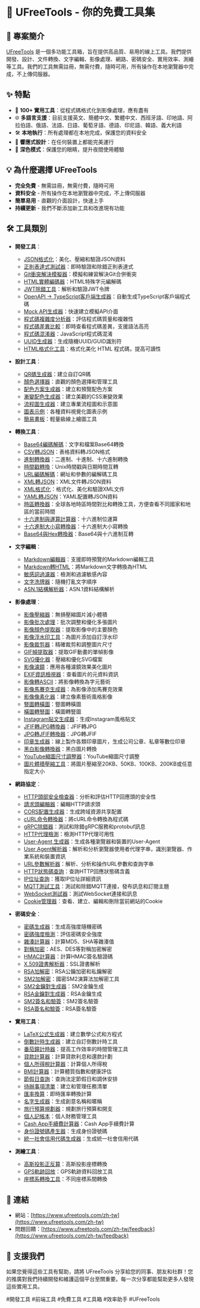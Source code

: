 # 🚀 UFreeTools - 你的免費工具集

## 📝 專案簡介

[UFreeTools](https://www.ufreetools.com/zh-tw) 是一個多功能工具箱，旨在提供高品質、易用的線上工具。我們提供開發、設計、文件轉換、文字編輯、影像處理、網路、密碼安全、實用效率、測繪等工具。我們的工具無需註冊，無需付費，隨時可用，所有操作在本地瀏覽器中完成，不上傳伺服器。

## ✨ 特點

- 🔧 **100+ 實用工具**：從程式碼格式化到影像處理，應有盡有
- 🌐 **多語言支援**：目前支援英文、簡體中文、繁體中文、西班牙語、印地語、阿拉伯語、俄語、法語、日語、葡萄牙語、德語、印尼語、韓語、義大利語
- 🛠️ **本地執行**：所有處理都在本地完成，保護您的資料安全
- 📱 **響應式設計**：在任何裝置上都能完美運行
- 🌙 **深色模式**：保護您的眼睛，提升夜間使用體驗

## 💡 為什麼選擇 UFreeTools

- **完全免費** - 無需註冊，無需付費，隨時可用
- **資料安全** - 所有操作在本地瀏覽器中完成，不上傳伺服器
- **簡單易用** - 直觀的介面設計，快速上手
- **持續更新** - 我們不斷添加新工具和改進現有功能

## 🛠️ 工具類別

- **開發工具**：
  - [JSON格式化](https://www.ufreetools.com/zh-tw/tool/json-formatter)：美化、壓縮和驗證JSON資料
  - [正則表達式測試器](https://www.ufreetools.com/zh-tw/tool/regex-tester)：即時驗證和除錯正則表達式
  - [Git衝突解決模擬器](https://www.ufreetools.com/zh-tw/tool/git-conflict-resolver)：模擬和練習解決Git合併衝突
  - [HTML實體編碼器](https://www.ufreetools.com/zh-tw/tool/html-entity-encoder)：HTML特殊字元編解碼
  - [JWT除錯工具](https://www.ufreetools.com/zh-tw/tool/jwt-debugger)：解析和驗證JWT令牌
  - [OpenAPI → TypeScript客戶端生成器](https://www.ufreetools.com/zh-tw/tool/openapi-generator)：自動生成TypeScript客戶端程式碼
  - [Mock API生成器](https://www.ufreetools.com/zh-tw/tool/mock-api-generator)：快速建立模擬API介面
  - [程式碼複雜度分析器](https://www.ufreetools.com/zh-tw/tool/code-complexity-analyzer)：評估程式碼質量和複雜性
  - [程式碼差異比較](https://www.ufreetools.com/zh-tw/tool/code-diff)：即時查看程式碼差異，支援語法高亮
  - [程式碼混淆器](https://www.ufreetools.com/zh-tw/tool/code-obfuscator)：JavaScript程式碼混淆
  - [UUID生成器](https://www.ufreetools.com/zh-tw/tool/uuid-generator)：生成隨機UUID/GUID識別符
  - [HTML格式化工具](https://www.ufreetools.com/zh-tw/tool/html-formatter)：格式化美化 HTML 程式碼，提高可讀性

- **設計工具**：
  - [QR碼生成器](https://www.ufreetools.com/zh-tw/tool/qr-code-generator)：建立自訂QR碼
  - [顏色選擇器](https://www.ufreetools.com/zh-tw/tool/color-picker)：直觀的顏色選擇和管理工具
  - [配色方案生成器](https://www.ufreetools.com/zh-tw/tool/color-scheme-generator)：建立和預覽配色方案
  - [漸變配色生成器](https://www.ufreetools.com/zh-tw/tool/gradient-generator)：建立美觀的CSS漸變效果
  - [流程圖生成器](https://www.ufreetools.com/zh-tw/tool/flowchart-generator)：建立專業流程圖和示意圖
  - [圖表示例](https://www.ufreetools.com/zh-tw/tool/diagram-examples)：各種資料視覺化圖表示例
  - [簡易畫板](https://www.ufreetools.com/zh-tw/tool/simple-drawing-board)：輕量級線上繪圖工具

- **轉換工具**：
  - [Base64編碼解碼](https://www.ufreetools.com/zh-tw/tool/base64-encoder-decoder)：文字和檔案Base64轉換
  - [CSV轉JSON](https://www.ufreetools.com/zh-tw/tool/csv-json-converter)：表格資料轉JSON格式
  - [進制轉換器](https://www.ufreetools.com/zh-tw/tool/number-converter)：二進制、十進制、十六進制轉換
  - [時間戳轉換](https://www.ufreetools.com/zh-tw/tool/timestamp-converter)：Unix時間戳與日期時間互轉
  - [URL編碼解碼](https://www.ufreetools.com/zh-tw/tool/url-encode-decode)：網址和參數的編解碼工具
  - [XML轉JSON](https://www.ufreetools.com/zh-tw/tool/xml-json-converter)：XML文件轉JSON資料
  - [XML格式化](https://www.ufreetools.com/zh-tw/tool/xml-formatter)：格式化、美化和驗證XML文件
  - [YAML轉JSON](https://www.ufreetools.com/zh-tw/tool/yaml-json-converter)：YAML配置轉JSON資料
  - [時區轉換器](https://www.ufreetools.com/zh-tw/tool/timezone-converter)：全球各地時區時間對比和轉換工具，方便查看不同國家和地區的當前時間
  - [十六進制與運算計算器](https://www.ufreetools.com/zh-tw/tool/hex-bitwise-calculator)：十六進制位運算
  - [十六進制大小寫轉換器](https://www.ufreetools.com/zh-tw/tool/hex-case-converter)：十六進制大小寫轉換
  - [Base64與Hex轉換器](https://www.ufreetools.com/zh-tw/tool/base64-hex-converter)：Base64與十六進制互轉

- **文字編輯**：
  - [Markdown編輯器](https://www.ufreetools.com/zh-tw/tool/markdown-editor)：支援即時預覽的Markdown編輯工具
  - [Markdown轉HTML](https://www.ufreetools.com/zh-tw/tool/markdown-to-html)：將Markdown文字轉換為HTML
  - [敏感詞過濾器](https://www.ufreetools.com/zh-tw/tool/sensitive-word-filter)：檢測和過濾敏感內容
  - [文字洗牌器](https://www.ufreetools.com/zh-tw/tool/text-shuffler)：隨機打亂文字順序
  - [ASN.1結構解析器](https://www.ufreetools.com/zh-tw/tool/asn1-structure-parser)：ASN.1資料結構解析

- **影像處理**：
  - [影像壓縮器](https://www.ufreetools.com/zh-tw/tool/image-compressor)：無損壓縮圖片減小體積
  - [影像批次處理](https://www.ufreetools.com/zh-tw/tool/image-batch-resizer)：批次調整和優化多張圖片
  - [影像顏色提取器](https://www.ufreetools.com/zh-tw/tool/image-color-extractor)：提取影像中的主要顏色
  - [影像浮水印工具](https://www.ufreetools.com/zh-tw/tool/image-watermark)：為圖片添加自訂浮水印
  - [影像裁剪器](https://www.ufreetools.com/zh-tw/tool/image-cropper)：精確裁剪和調整圖片尺寸
  - [GIF幀提取器](https://www.ufreetools.com/zh-tw/tool/gif-frame-extractor)：提取GIF動畫的單幀影像
  - [SVG優化器](https://www.ufreetools.com/zh-tw/tool/svg-optimizer)：壓縮和優化SVG檔案
  - [影像濾鏡](https://www.ufreetools.com/zh-tw/tool/image-filters)：應用各種濾鏡效果美化圖片
  - [EXIF資訊檢視器](https://www.ufreetools.com/zh-tw/tool/image-exif-viewer)：查看圖片的元資料資訊
  - [影像轉ASCII](https://www.ufreetools.com/zh-tw/tool/image-to-ascii)：將影像轉換為字元藝術
  - [影像馬賽克生成器](https://www.ufreetools.com/zh-tw/tool/image-mosaic-generator)：為影像添加馬賽克效果
  - [影像像素化器](https://www.ufreetools.com/zh-tw/tool/image-pixelator)：建立像素藝術風格影像
  - [豎圖轉橫圖](https://www.ufreetools.com/zh-tw/tool/vertical-to-horizontal-image)：豎圖轉橫圖
  - [橫圖轉豎圖](https://www.ufreetools.com/zh-tw/tool/horizontal-to-vertical-image)：橫圖轉豎圖
  - [Instagram貼文生成器](https://www.ufreetools.com/zh-tw/tool/instagram-post-generator)：生成Instagram風格貼文
  - [JFIF轉JPG轉換器](https://www.ufreetools.com/zh-tw/tool/jfif-to-jpg-converter)：JFIF轉JPG
  - [JPG轉JFIF轉換器](https://www.ufreetools.com/zh-tw/tool/jpg-to-jfif-converter)：JPG轉JFIF
  - [印章生成器](https://www.ufreetools.com/zh-tw/tool/seal-generator)：線上製作各類印章圖片，生成公司公章、私章等數位印章
  - [黑白影像轉換器](https://www.ufreetools.com/zh-tw/tool/black-white-image-converter)：黑白圖片轉換
  - [YouTube縮圖尺寸調整器](https://www.ufreetools.com/zh-tw/tool/youtube-thumbnail-resizer)：YouTube縮圖尺寸調整
  - [圖片體積壓縮工具](https://www.ufreetools.com/zh-tw/tool/reduce-image-size-in-kb-mb)：將圖片壓縮至20KB、50KB、100KB、200KB或任意指定大小

- **網路協定**：
  - [HTTP頭部安全檢查器](https://www.ufreetools.com/zh-tw/tool/http-header-security-checker)：分析和評估HTTP回應頭的安全性
  - [請求頭編輯器](https://www.ufreetools.com/zh-tw/tool/request-header-editor)：編輯HTTP請求頭
  - [CORS配置生成器](https://www.ufreetools.com/zh-tw/tool/cors-generator)：生成跨域資源共享配置
  - [cURL命令轉換器](https://www.ufreetools.com/zh-tw/tool/curl-converter)：將cURL命令轉換為程式碼
  - [gRPC除錯器](https://www.ufreetools.com/zh-tw/tool/grpc-debugger)：測試和除錯gRPC服務和protobuf訊息
  - [HTTP代理檢測](https://www.ufreetools.com/zh-tw/tool/http-proxy-detector)：檢測HTTP代理可用性
  - [User-Agent 生成器](https://www.ufreetools.com/zh-tw/tool/user-agent-generator)：生成各種瀏覽器和裝置的User-Agent
  - [User Agent解析器](https://www.ufreetools.com/zh-tw/tool/user-agent-parser)：解析和分析瀏覽器使用者代理字串，識別瀏覽器、作業系統和裝置資訊
  - [URL參數解析器](https://www.ufreetools.com/zh-tw/tool/url-params-parser)：解析、分析和操作URL參數和查詢字串
  - [HTTP狀態碼查詢](https://www.ufreetools.com/zh-tw/tool/http-status-code-lookup)：查詢HTTP回應狀態碼含義
  - [IP位址查詢](https://www.ufreetools.com/zh-tw/tool/ip-lookup)：獲取IP位址詳細資訊
  - [MQTT測試工具](https://www.ufreetools.com/zh-tw/tool/mqtt-tester)：測試和除錯MQTT連接，發布訊息和訂閱主題
  - [WebSocket測試器](https://www.ufreetools.com/zh-tw/tool/websocket-tester)：測試WebSocket連接和訊息
  - [Cookie管理器](https://www.ufreetools.com/zh-tw/tool/cookie-manager)：查看、建立、編輯和刪除當前網站的Cookie

- **密碼安全**：
  - [密碼生成器](https://www.ufreetools.com/zh-tw/tool/password-generator)：生成高強度隨機密碼
  - [密碼強度檢測](https://www.ufreetools.com/zh-tw/tool/password-strength-checker)：評估密碼安全強度
  - [雜湊計算器](https://www.ufreetools.com/zh-tw/tool/hash-calculator)：計算MD5、SHA等雜湊值
  - [對稱加密](https://www.ufreetools.com/zh-tw/tool/symmetric-crypto)：AES、DES等對稱加密解密
  - [HMAC計算器](https://www.ufreetools.com/zh-tw/tool/hmac-calculator)：計算HMAC簽名驗證碼
  - [X.509證書解析器](https://www.ufreetools.com/zh-tw/tool/x509-certificate-parser)：SSL證書解析
  - [RSA加解密](https://www.ufreetools.com/zh-tw/tool/rsa-encryption-decryption)：RSA公鑰加密和私鑰解密
  - [SM2加解密](https://www.ufreetools.com/zh-tw/tool/sm2-encryption-decryption)：國密SM2演算法加解密工具
  - [SM2金鑰對生成器](https://www.ufreetools.com/zh-tw/tool/sm2-key-pair-generator)：SM2金鑰生成
  - [RSA金鑰對生成器](https://www.ufreetools.com/zh-tw/tool/rsa-key-pair-generator)：RSA金鑰生成
  - [SM2簽名和驗簽](https://www.ufreetools.com/zh-tw/tool/sm2-signature-verifier)：SM2簽名驗簽
  - [RSA簽名和驗簽](https://www.ufreetools.com/zh-tw/tool/rsa-signature-verifier)：RSA簽名驗簽

- **實用工具**：
  - [LaTeX公式生成器](https://www.ufreetools.com/zh-tw/tool/latex-equation-generator)：建立數學公式和方程式
  - [倒數計時生成器](https://www.ufreetools.com/zh-tw/tool/countdown-generator)：建立自訂倒數計時工具
  - [番茄鐘計時器](https://www.ufreetools.com/zh-tw/tool/pomodoro-timer)：提高工作效率的時間管理工具
  - [貸款計算器](https://www.ufreetools.com/zh-tw/tool/loan-calculator)：計算貸款利息和還款計劃
  - [個人所得稅計算器](https://www.ufreetools.com/zh-tw/tool/income-tax-calculator)：計算個人所得稅
  - [BMI計算器](https://www.ufreetools.com/zh-tw/tool/bmi-calculator)：計算體質指數和健康評估
  - [節假日查詢](https://www.ufreetools.com/zh-tw/tool/holiday-calendar)：查詢法定節假日和調休安排
  - [待辦事項清單](https://www.ufreetools.com/zh-tw/tool/todo-list)：建立和管理任務清單
  - [匯率換算](https://www.ufreetools.com/zh-tw/tool/currency-converter)：即時匯率轉換計算
  - [名字生成器](https://www.ufreetools.com/zh-tw/tool/name-generator)：生成創意名稱和暱稱
  - [旅行預算規劃器](https://www.ufreetools.com/zh-tw/tool/travel-budget-planner)：規劃旅行預算和開支
  - [個人記帳本](https://www.ufreetools.com/zh-tw/tool/personal-account-book)：個人財務管理工具
  - [Cash App手續費計算器](https://www.ufreetools.com/zh-tw/tool/cash-app-fee-calculator)：Cash App手續費計算
  - [身份證號碼產生器](https://www.ufreetools.com/zh-tw/tool/id-card-number-generator)：生成身份證號碼
  - [統一社會信用代碼生成器](https://www.ufreetools.com/zh-tw/tool/unified-social-credit-code-generator)：生成統一社會信用代碼

- **測繪工具**：
  - [高斯投影正反算](https://www.ufreetools.com/zh-tw/tool/gauss-projection-calculator)：高斯投影座標轉換
  - [GPS軌跡回放](https://www.ufreetools.com/zh-tw/tool/gps-track-replay)：GPS軌跡資料回放工具
  - [座標系轉換工具](https://www.ufreetools.com/zh-tw/tool/coordinate-system-converter)：不同座標系間轉換

## 🔗 連結

- 網站：[https://www.ufreetools.com/zh-tw](https://www.ufreetools.com/zh-tw)
- 問題回饋：[https://www.ufreetools.com/zh-tw/feedback](https://www.ufreetools.com/zh-tw/feedback)

## 🙏 支援我們

如果您覺得這些工具有幫助，請將 UFreeTools 分享給您的同事、朋友和社群！您的推廣對我們持續開發和維護這個平台至關重要。每一次分享都能幫助更多人發現這些實用工具。

#開發工具 #前端工具 #免費工具 #工具箱 #效率助手 #UFreeTools
